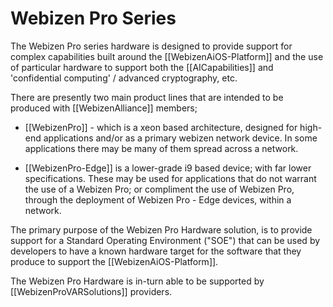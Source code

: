 # Webizen Pro Series

The Webizen Pro series hardware is designed to provide support for complex capabilities built around the [[WebizenAiOS-Platform]] and the use of particular hardware to support both the  [[AICapabilities]] and 'confidential computing' / advanced cryptography, etc. 

There are presently two main product lines that are intended to be produced with [[WebizenAlliance]] members;

- [[WebizenPro]] - which is a xeon based architecture, designed for high-end applications and/or as a primary webizen network device.  In some applications there may be many of them spread across a network.

- [[WebizenPro-Edge]] is a lower-grade i9 based device; with far lower specifications.  These may be used for applications that do not warrant the use of a Webizen Pro; or compliment the use of Webizen Pro, through the deployment of Webizen Pro - Edge devices, within a network.

The primary purpose of the Webizen Pro Hardware solution, is to provide support for a Standard Operating Environment ("SOE") that can be used by developers to have a known hardware target for the software that they produce to support the [[WebizenAiOS-Platform]].

The Webizen Pro Hardware is in-turn able to be supported by [[WebizenProVARSolutions]] providers. 
